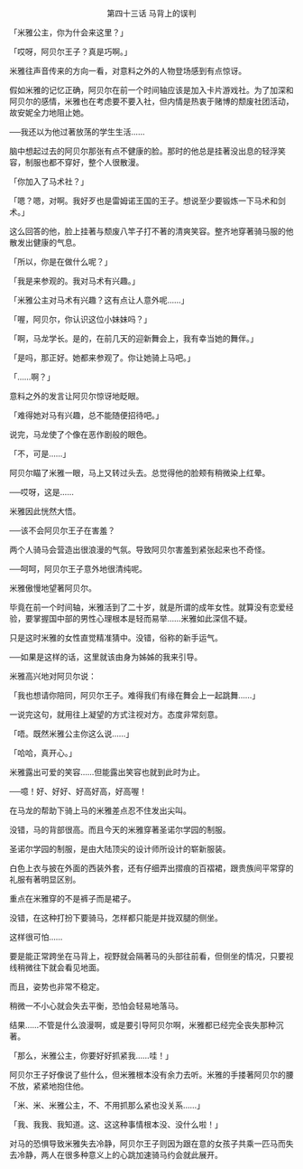 <p align="center">第四十三话 马背上的误判</p>

「米雅公主，你为什会来这里？」

「哎呀，阿贝尔王子？真是巧啊。」

米雅往声音传来的方向一看，对意料之外的人物登场感到有点惊讶。

假如米雅的记忆正确，阿贝尔在前一个时间轴应该是加入卡片游戏社。为了加深和阿贝尔的感情，米雅也在考虑要不要入社，但内情是热衷于赌博的颓废社团活动，故安妮全力地阻止她。

──我还以为他过著放荡的学生生活……

脑中想起过去的阿贝尔那张有点不健康的脸。那时的他总是挂著没出息的轻浮笑容，制服也都不穿好，整个人很散漫。

「你加入了马术社？」

「嗯？嗯，对啊。我好歹也是雷姆诺王国的王子。想说至少要锻炼一下马术和剑术。」

这么回答的他，脸上挂著与颓废八竿子打不著的清爽笑容。整齐地穿著骑马服的他散发出健康的气息。

「所以，你是在做什么呢？」

「我是来参观的。我对马术有兴趣。」

「米雅公主对马术有兴趣？这有点让人意外呢……」

「喔，阿贝尔，你认识这位小妹妹吗？」

「啊，马龙学长。是的，在前几天的迎新舞会上，我有幸当她的舞伴。」

「是吗，那正好。她都来参观了。你让她骑上马吧。」

「……啊？」

意料之外的发言让阿贝尔惊讶地眨眼。

「难得她对马有兴趣，总不能随便招待吧。」

说完，马龙使了个像在恶作剧般的眼色。

「不，可是……」

阿贝尔瞄了米雅一眼，马上又转过头去。总觉得他的脸颊有稍微染上红晕。

──哎呀，这是……

米雅因此恍然大悟。

──该不会阿贝尔王子在害羞？

两个人骑马会营造出很浪漫的气氛。导致阿贝尔害羞到紧张起来也不奇怪。

──呵呵，阿贝尔王子意外地很清纯呢。

米雅傲慢地望著阿贝尔。

毕竟在前一个时间轴，米雅活到了二十岁，就是所谓的成年女性。就算没有恋爱经验，要掌握国中部的男性心理根本是轻而易举……米雅如此深信不疑。

只是这时米雅的女性直觉精准猜中。没错，俗称的新手运气。

──如果是这样的话，这里就该由身为姊姊的我来引导。

米雅高兴地对阿贝尔说：

「我也想请你陪同，阿贝尔王子。难得我们有缘在舞会上一起跳舞……」

一说完这句，就用往上凝望的方式注视对方。态度非常刻意。

「唔。既然米雅公主你这么说……」

「哈哈，真开心。」

米雅露出可爱的笑容……但能露出笑容也就到此时为止。

──噫！好、好好、好高好高，好高喔！

在马龙的帮助下骑上马的米雅差点忍不住发出尖叫。

没错，马的背部很高。而且今天的米雅穿著圣诺尔学园的制服。

圣诺尔学园的制服，是由大陆顶尖的设计师所设计的崭新服装。

白色上衣与披在外面的西装外套，还有仔细弄出摺痕的百褶裙，跟贵族间平常穿的礼服有著明显区别。

重点在米雅穿的不是裤子而是裙子。

没错，在这种打扮下要骑马，怎样都只能是并拢双腿的侧坐。

这样很可怕……

要是能正常跨坐在马背上，视野就会隔著马的头部往前看，但侧坐的情况，只要视线稍微往下就会看见地面。

而且，姿势也非常不稳定。

稍微一不小心就会失去平衡，恐怕会轻易地落马。

结果……不管是什么浪漫啊，或是要引导阿贝尔啊，米雅都已经完全丧失那种沉著。

「那么，米雅公主，你要好好抓紧我……哇！」

阿贝尔王子好像说了些什么，但米雅根本没有余力去听。米雅的手搂著阿贝尔的腰不放，紧紧地抱住他。

「米、米、米雅公主，不、不用抓那么紧也没关系……」

「我、我我、我知道。这、这这种事情根本没、没什么啦！」

对马的恐惧导致米雅失去冷静，阿贝尔王子则因为跟在意的女孩子共乘一匹马而失去冷静，两人在很多种意义上的心跳加速骑马约会就此展开。

